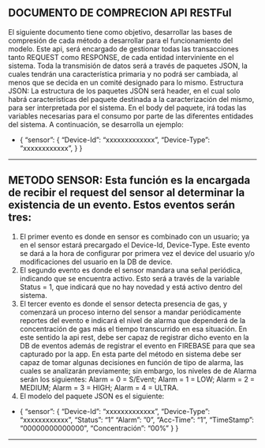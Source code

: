 ## DOCUMENTO DE COMPRECION API RESTFul

El siguiente documento tiene como objetivo, desarrollar las bases de compresión de cada método a desarrollar para el funcionamiento del modelo.
Este api, será encargado de gestionar todas las transacciones tanto REQUEST como RESPONSE, de cada entidad interviniente en el sistema.
Toda la transmisión de datos será a través de paquetes JSON, la cuales tendrán una característica primaria y no podrá ser cambiada, al menos que se decida en un comité designado para lo mismo.
Estructura JSON: La estructura de los paquetes JSON será header, en el cual solo habrá características del paquete destinada a la caracterización del mismo, para ser interpretada por el sistema. En el body del paquete, irá todas las variables necesarias para el consumo por parte de las diferentes entidades del sistema. A continuación, se desarrolla un ejemplo:

* { 
	“sensor”: {
  		“Device-Id”: “xxxxxxxxxxxxx”,
		“Device-Type”: “xxxxxxxxxxxx”,
	}
 }


---

## METODO SENSOR: Esta función es la encargada de recibir el request del sensor al determinar la existencia de un evento. Estos eventos serán tres:
1. El primer evento es donde en sensor es combinado con un usuario; ya en el sensor estará precargado el Device-Id, Device-Type. Este evento se dará a la hora de configurar por primera vez el device del usuario y/o modificaciones del usuario en la DB de device.
2. El segundo evento es donde el sensor mandara una señal periódica, indicando que se encuentra activo. Esto será a través de la variable Status = 1, que indicará que no hay novedad y está activo dentro del sistema.
3. El tercer evento es donde el sensor detecta presencia de gas, y comenzará un proceso interno del sensor a mandar periódicamente reportes del evento e indicará el nivel de alarma que dependerá de la concentración de gas más el tiempo transcurrido en esa situación.  En este sentido la api rest, debe ser capaz de registrar dicho evento en la DB de eventos además de registrar el evento en FIREBASE para que sea capturado por la app. En esta parte del método en sistema debe ser capaz de tomar algunas decisiones en función de tipo de alarma, las cuales se analizarán previamente; sin embargo, los niveles de de Alarma serán los siguientes: Alarm = 0 = S/Event; Alarm = 1 = LOW; Alarm = 2 = MEDIUM; Alarm = 3 = HIGH; Alarm = 4 = ULTRA.
4. El modelo del paquete JSON es el siguiente:

* { 
	“sensor”: {
  		“Device-Id”: “xxxxxxxxxxxxx”,
		“Device-Type”: “xxxxxxxxxxxx”,
		“Status”: “1”
		“Alarm”: ”0”,
		“Acc-Time”: “1”,
		“TimeStamp”: “00000000000000”,
		“Concentración”: “00%”
	}
 }




---
